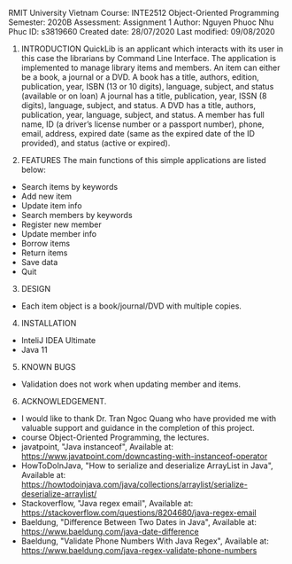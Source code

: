 RMIT University Vietnam
  Course: INTE2512 Object-Oriented Programming
  Semester: 2020B
  Assessment: Assignment 1
  Author: Nguyen Phuoc Nhu Phuc
  ID: s3819660
  Created  date: 28/07/2020
  Last modified: 09/08/2020 

1. INTRODUCTION
QuickLib is an applicant which interacts with its user in this case the librarians by Command Line Interface.
The application is implemented to manage library items and members. An item can either be a book, a journal or a DVD.
A book has a title, authors, edition, publication, year, ISBN (13 or 10 digits), language, subject, and status (available or on loan)
A journal has a title, publication, year, ISSN (8 digits), language, subject, and status.
A DVD has a title, authors, publication, year, language, subject, and status.
A member has full name, ID (a driver’s license number or a passport number), phone, email, address, expired date (same as the expired date of the ID provided), and status (active or expired).

2. FEATURES
The main functions of this simple applications are listed below:
- Search items by keywords
- Add new item
- Update item info
- Search members by keywords
- Register new member
- Update member info
- Borrow items
- Return items
- Save data
- Quit

3. DESIGN
- Each item object is a book/journal/DVD with multiple copies.


4. INSTALLATION
- InteliJ IDEA Ultimate
- Java 11

5. KNOWN BUGS
- Validation does not work when updating member and items.

6. ACKNOWLEDGEMENT.
- I would like to thank Dr. Tran Ngoc Quang who have provided me with valuable support and guidance in the completion of this project.
- course Object-Oriented Programming, the lectures.
- javatpoint, "Java instanceof", Available at: https://www.javatpoint.com/downcasting-with-instanceof-operator
- HowToDoInJava, "How to serialize and deserialize ArrayList in Java", Available at: https://howtodoinjava.com/java/collections/arraylist/serialize-deserialize-arraylist/
- Stackoverflow, "Java regex email", Available at: https://stackoverflow.com/questions/8204680/java-regex-email
- Baeldung, "Difference Between Two Dates in Java", Available at: https://www.baeldung.com/java-date-difference
- Baeldung, "Validate Phone Numbers With Java Regex", Available at: https://www.baeldung.com/java-regex-validate-phone-numbers